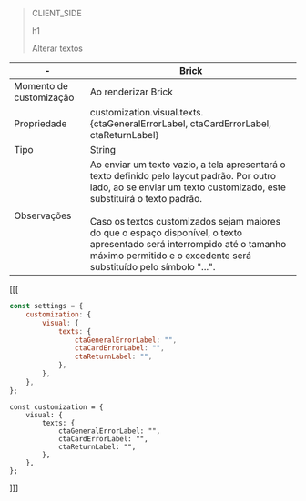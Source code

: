 > CLIENT_SIDE
>
> h1
>
> Alterar textos

| - | Brick |
|--- |--- |
| Momento de customização | Ao renderizar Brick |
| Propriedade | customization.visual.texts.{ctaGeneralErrorLabel, ctaCardErrorLabel, ctaReturnLabel} |
| Tipo | String |
| Observações | Ao enviar um texto vazio, a tela apresentará o texto definido pelo layout padrão. Por outro lado, ao se enviar um texto customizado, este substituirá o texto padrão. <br> <br> Caso os textos customizados sejam maiores do que o espaço disponível, o texto apresentado será interrompido até o tamanho máximo permitido e o excedente será substituído pelo símbolo "...". |

[[[
```javascript
const settings = {
    customization: {
        visual: {
            texts: {
                ctaGeneralErrorLabel: "",
                ctaCardErrorLabel: "",
                ctaReturnLabel: "",
            },
        },
    },
};
```
```react-jsx
const customization = {
    visual: {
        texts: {
            ctaGeneralErrorLabel: "",
            ctaCardErrorLabel: "",
            ctaReturnLabel: "",
        },
    },
};
```
]]]